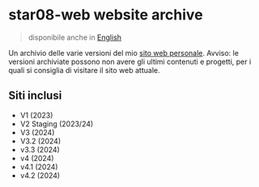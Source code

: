 # star08-web website archive
> disponibile anche in [English](README.en.md)



Un archivio delle varie versioni del mio [sito web personale](https://star08-web.pages.dev/).
Avviso: le versioni archiviate possono non avere gli ultimi contenuti e progetti, per i quali si consiglia di visitare il sito web attuale.

## Siti inclusi
- V1 (2023)
- V2 Staging (2023/24)
- V3 (2024)
- V3.2 (2024)
- v3.3 (2024)
- v4 (2024)
- v4.1 (2024)
- v4.2 (2024)